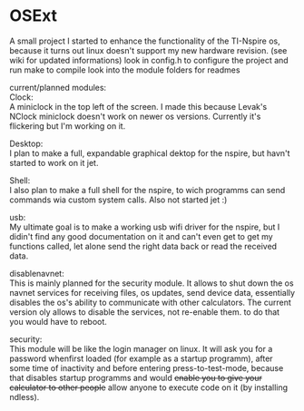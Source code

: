 # OSExt
A small project I started to enhance the functionality of the TI-Nspire os, because it turns out linux doesn't support my new hardware revision.
(see wiki for updated informations)
look in config.h to configure the project and run make to compile
look into the module folders for readmes

current/planned modules:<br>
Clock:<br>
A miniclock in the top left of the screen. I made this because Levak's NClock miniclock doesn't work on newer os versions.
Currently it's flickering but I'm working on it.

Desktop:<br>
I plan to make a full, expandable graphical dektop for the nspire, but havn't started to work on it jet.

Shell:<br>
I also plan to make a full shell for the nspire, to wich programms can send commands wia custom system calls. Also not started jet :)

usb:<br>
My ultimate goal is to make a working usb wifi driver for the nspire, but I didin't find any good documentation on it and can't even get to get my functions called, let alone send the right data back or read the received data.

disablenavnet:<br>
This is mainly planned for the security module. It allows to shut down the os navnet services for receiving files, os updates, send device data, essentially disables the os's ability to communicate with other calculators. The current version oly allows to disable the services, not re-enable them. to do that you would have to reboot.

security:<br>
This module will be like the login manager on linux. It will ask you for a password whenfirst loaded (for example as a startup programm), after some time of inactivity and before entering press-to-test-mode, because that disables startup programms and would <del>enable you to give your calculator to other people</del> allow anyone to execute code on it (by installing ndless).


